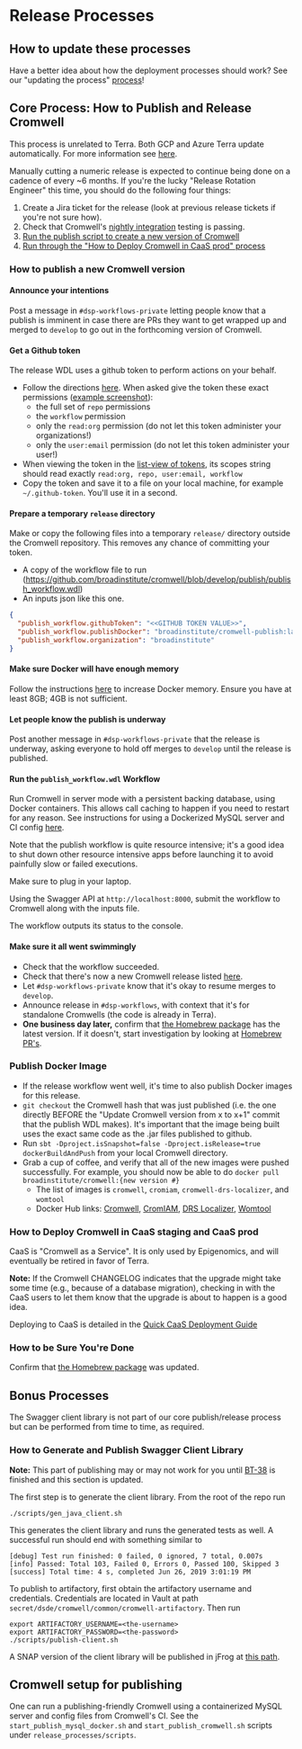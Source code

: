 # Release Processes

## How to update these processes

Have a better idea about how the deployment processes should work?
See our "updating the process" [process](../README.MD)!

## Core Process: How to Publish and Release Cromwell

This process is unrelated to Terra. Both GCP and Azure Terra update automatically. For more information see [here](https://support.terra.bio/hc/en-us/articles/9512163608731-Faster-Cromwell-updates-in-Terra-).

Manually cutting a numeric release is expected to continue being done on a cadence of every ~6 months. If you're the lucky "Release Rotation Engineer" this time, you should do the following four things:

1. Create a Jira ticket for the release (look at previous release tickets if you're not sure how).
1. Check that Cromwell's [nightly integration](https://github.com/broadinstitute/cromwell/actions?query=event%3Aschedule) testing is passing.
1. [Run the publish script to create a new version of Cromwell](#how-to-publish-a-new-cromwell-version)
1. [Run through the "How to Deploy Cromwell in CaaS prod" process](#how-to-deploy-cromwell-in-caas-staging-and-caas-prod)

### How to publish a new Cromwell version

#### Announce your intentions

Post a message in `#dsp-workflows-private` letting people know that a publish is imminent in case there are PRs they want to get
wrapped up and merged to `develop` to go out in the forthcoming version of Cromwell.

#### Get a Github token

The release WDL uses a github token to perform actions on your behalf.
* Follow the directions [here](https://help.github.com/en/github/authenticating-to-github/creating-a-personal-access-token-for-the-command-line).
  When asked give the token these exact permissions ([example screenshot](github_token_scopes.png)):
  * the full set of `repo` permissions
  * the `workflow` permission
  * only the `read:org` permission (do not let this token administer your organizations!)
  * only the `user:email` permission (do not let this token administer your user!)
* When viewing the token in the [list-view of tokens](https://github.com/settings/tokens), its scopes string should read exactly `read:org, repo, user:email, workflow`
* Copy the token and save it to a file on your local machine, for example `~/.github-token`. You'll use it in a second.

#### Prepare a temporary `release` directory

Make or copy the following files into a temporary `release/` directory outside the Cromwell repository. This removes any chance of committing your token.

* A copy of the workflow file to run (https://github.com/broadinstitute/cromwell/blob/develop/publish/publish_workflow.wdl)
* An inputs json like this one.

```json
{
  "publish_workflow.githubToken": "<<GITHUB TOKEN VALUE>>",
  "publish_workflow.publishDocker": "broadinstitute/cromwell-publish:latest",
  "publish_workflow.organization": "broadinstitute"
}
```

#### Make sure Docker will have enough memory

Follow the instructions [here](https://docs.docker.com/docker-for-mac/#resources) to increase Docker memory.
Ensure you have at least 8GB; 4GB is not sufficient.

#### Let people know the publish is underway

Post another message in `#dsp-workflows-private` that the release is underway, asking everyone to hold off merges to `develop` until
the release is published.

#### Run the `publish_workflow.wdl` Workflow

Run Cromwell in server mode with a persistent backing database, using Docker containers. This allows call caching to happen if you need to restart for any reason.
See instructions for using a Dockerized MySQL server and CI config [here](#cromwell-setup-for-publishing).

Note that the publish workflow is quite resource intensive; it's a good idea to shut down other resource intensive apps before launching it to avoid painfully slow or failed executions.

Make sure to plug in your laptop.

Using the Swagger API at `http://localhost:8000`, submit the workflow to Cromwell along with the inputs file.

The workflow outputs its status to the console.

#### Make sure it all went swimmingly

* Check that the workflow succeeded.
* Check that there's now a new Cromwell release listed [here](https://github.com/broadinstitute/cromwell/releases).
* Let `#dsp-workflows-private` know that it's okay to resume merges to `develop`.
* Announce release in `#dsp-workflows`, with context that it's for standalone Cromwells (the code is already in Terra).
* **One business day later,** confirm that [the Homebrew package](https://formulae.brew.sh/formula/cromwell) has the latest version. If it doesn't, start investigation by looking at [Homebrew PR's](https://github.com/Homebrew/homebrew-core/pulls?q=is%3Apr+cromwell).

### Publish Docker Image
* If the release workflow went well, it's time to also publish Docker images for this release. 
* `git checkout` the Cromwell hash that was just published (i.e. the one directly BEFORE the "Update Cromwell version from x to x+1" commit that the publish WDL makes). It's important that the image being built uses the exact same code as the .jar files published to github.
* Run `sbt -Dproject.isSnapshot=false -Dproject.isRelease=true dockerBuildAndPush` from your local Cromwell directory. 
* Grab a cup of coffee, and verify that all of the new images were pushed successfully. For example, you should now be able to do `docker pull broadinstitute/cromwell:{new version #}`
  * The list of images is `cromwell`, `cromiam`, `cromwell-drs-localizer`, and `womtool`
  * Docker Hub links: [Cromwell](https://hub.docker.com/repository/docker/broadinstitute/cromwell/general), [CromIAM](https://hub.docker.com/repository/docker/broadinstitute/cromiam/general), [DRS Localizer](https://hub.docker.com/repository/docker/broadinstitute/cromwell-drs-localizer/general), [Womtool](https://hub.docker.com/repository/docker/broadinstitute/womtool/general)

### How to Deploy Cromwell in CaaS staging and CaaS prod

CaaS is "Cromwell as a Service". It is only used by Epigenomics, and will eventually be retired in favor of Terra.

**Note:** If the Cromwell CHANGELOG indicates that the upgrade might take some time (e.g., because of a database migration), checking in with the CaaS users
to let them know that the upgrade is about to happen is a good idea.

Deploying to CaaS is detailed in the [Quick CaaS Deployment Guide](https://docs.google.com/document/d/1s0YC-oohJ7o-OGcgnH_-YBtIEKmLIPTRpG36yvWxUpE)

### How to be Sure You're Done

Confirm that [the Homebrew package](https://formulae.brew.sh/formula/cromwell) was updated.

## Bonus Processes

The Swagger client library is not part of our core publish/release process but can be performed from time to time, as required.

### How to Generate and Publish Swagger Client Library

**Note:** This part of publishing may or may not work for you until
[BT-38](https://broadworkbench.atlassian.net/browse/BT-38) is finished and this section is updated.

The first step is to generate the client library.  From the root of the repo run

```
./scripts/gen_java_client.sh
```

This generates the client library and runs the generated tests as well.  A successful run should end with something similar to

```
[debug] Test run finished: 0 failed, 0 ignored, 7 total, 0.007s
[info] Passed: Total 103, Failed 0, Errors 0, Passed 100, Skipped 3
[success] Total time: 4 s, completed Jun 26, 2019 3:01:19 PM
```

To publish to artifactory, first obtain the artifactory username and credentials. Credentials are located in Vault at path `secret/dsde/cromwell/common/cromwell-artifactory`. Then run

```
export ARTIFACTORY_USERNAME=<the-username>
export ARTIFACTORY_PASSWORD=<the-password>
./scripts/publish-client.sh
```

A SNAP version of the client library will be published in jFrog at [this path](https://broadinstitute.jfrog.io/ui/repos/tree/General/libs-release-local/org/broadinstitute/cromwell).

## Cromwell setup for publishing

One can run a publishing-friendly Cromwell using a containerized MySQL server and config files
from Cromwell's CI. See the `start_publish_mysql_docker.sh` and `start_publish_cromwell.sh`
scripts under `release_processes/scripts`.
